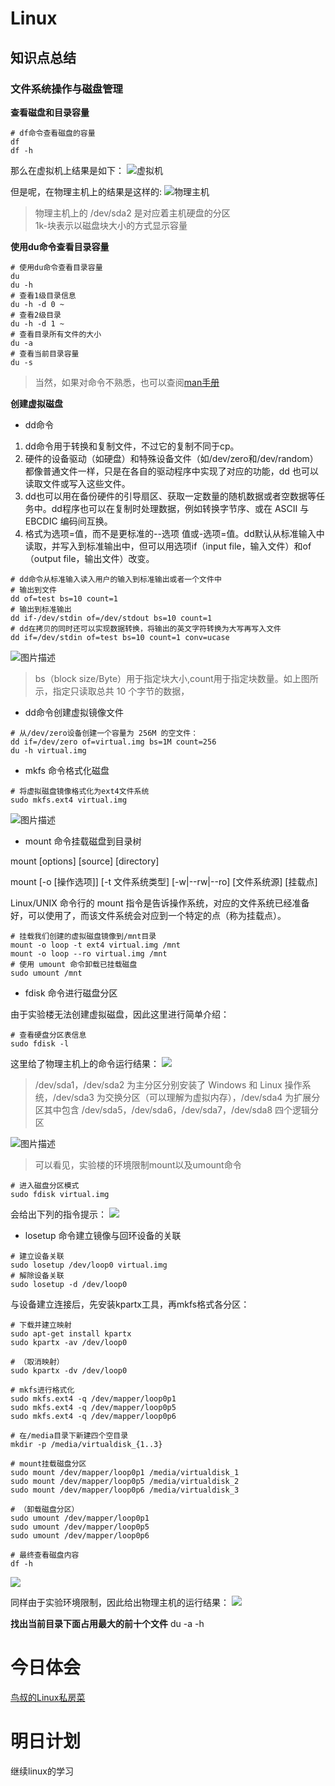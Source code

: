 # Linux

## 知识点总结

### 文件系统操作与磁盘管理

**查看磁盘和目录容量**

```
# df命令查看磁盘的容量
df
df -h
```

那么在虚拟机上结果是如下：
![虚拟机](https://dn-simplecloud.shiyanlou.com/courses/uid1079862-20190614-1560519756927)

但是呢，在物理主机上的结果是这样的:
![物理主机](https://doc.shiyanlou.com/linux_base/7-2.png/wm)

> 物理主机上的 /dev/sda2 是对应着主机硬盘的分区  
> 1k-块表示以磁盘块大小的方式显示容量 

**使用du命令查看目录容量**

```
# 使用du命令查看目录容量
du
du -h
# 查看1级目录信息
du -h -d 0 ~
# 查看2级目录
du -h -d 1 ~
# 查看目录所有文件的大小
du -a
# 查看当前目录容量
du -s
```

> 当然，如果对命令不熟悉，也可以查阅[man手册](http://man.linuxde.net/du)

**创建虚拟磁盘**

- dd命令

1. dd命令用于转换和复制文件，不过它的复制不同于cp。  
2. 硬件的设备驱动（如硬盘）和特殊设备文件（如/dev/zero和/dev/random）都像普通文件一样，只是在各自的驱动程序中实现了对应的功能，dd 也可以读取文件或写入这些文件。  
3. dd也可以用在备份硬件的引导扇区、获取一定数量的随机数据或者空数据等任务中。dd程序也可以在复制时处理数据，例如转换字节序、或在 ASCII 与 EBCDIC 编码间互换。  
4. 格式为选项=值，而不是更标准的--选项 值或-选项=值。dd默认从标准输入中读取，并写入到标准输出中，但可以用选项if（input file，输入文件）和of（output file，输出文件）改变。  

```
# dd命令从标准输入读入用户的输入到标准输出或者一个文件中
# 输出到文件
dd of=test bs=10 count=1
# 输出到标准输出
dd if-/dev/stdin of=/dev/stdout bs=10 count=1
# dd在拷贝的同时还可以实现数据转换，将输出的英文字符转换为大写再写入文件
dd if=/dev/stdin of=test bs=10 count=1 conv=ucase
```

![图片描述](https://dn-simplecloud.shiyanlou.com/courses/uid1079862-20190614-1560521137477)

> bs（block size/Byte）用于指定块大小,count用于指定块数量。如上图所示，指定只读取总共 10 个字节的数据，

- dd命令创建虚拟镜像文件

```
# 从/dev/zero设备创建一个容量为 256M 的空文件：
dd if=/dev/zero of=virtual.img bs=1M count=256
du -h virtual.img
```

- mkfs 命令格式化磁盘

```
# 将虚拟磁盘镜像格式化为ext4文件系统
sudo mkfs.ext4 virtual.img
```

![图片描述](https://dn-simplecloud.shiyanlou.com/courses/uid1079862-20190614-1560521532913)

- mount 命令挂载磁盘到目录树

mount [options] [source] [directory]

mount [-o [操作选项]] [-t 文件系统类型] [-w|--rw|--ro] [文件系统源] [挂载点]

Linux/UNIX 命令行的 mount 指令是告诉操作系统，对应的文件系统已经准备好，可以使用了，而该文件系统会对应到一个特定的点（称为挂载点）。

```
# 挂载我们创建的虚拟磁盘镜像到/mnt目录
mount -o loop -t ext4 virtual.img /mnt
mount -o loop --ro virtual.img /mnt
# 使用 umount 命令卸载已挂载磁盘
sudo umount /mnt
```

-  fdisk 命令进行磁盘分区

由于实验楼无法创建虚拟磁盘，因此这里进行简单介绍：

```
# 查看硬盘分区表信息
sudo fdisk -l
```

这里给了物理主机上的命令运行结果：
![](https://doc.shiyanlou.com/linux_base/7-12.png/wm)
> /dev/sda1，/dev/sda2 为主分区分别安装了 Windows 和 Linux 操作系统，/dev/sda3 为交换分区（可以理解为虚拟内存），/dev/sda4 为扩展分区其中包含 /dev/sda5，/dev/sda6，/dev/sda7，/dev/sda8 四个逻辑分区

![图片描述](https://dn-simplecloud.shiyanlou.com/courses/uid1079862-20190614-1560522801314)
> 可以看见，实验楼的环境限制mount以及umount命令

```
# 进入磁盘分区模式
sudo fdisk virtual.img
```

会给出下列的指令提示：
![](https://doc.shiyanlou.com/linux_base/7-13.png/wm)

- losetup 命令建立镜像与回环设备的关联

```
# 建立设备关联
sudo losetup /dev/loop0 virtual.img
# 解除设备关联
sudo losetup -d /dev/loop0
```

与设备建立连接后，先安装kpartx工具，再mkfs格式各分区：

```
# 下载并建立映射
sudo apt-get install kpartx
sudo kpartx -av /dev/loop0

# （取消映射）
sudo kpartx -dv /dev/loop0

# mkfs进行格式化
sudo mkfs.ext4 -q /dev/mapper/loop0p1
sudo mkfs.ext4 -q /dev/mapper/loop0p5
sudo mkfs.ext4 -q /dev/mapper/loop0p6

# 在/media目录下新建四个空目录
mkdir -p /media/virtualdisk_{1..3}

# mount挂载磁盘分区
sudo mount /dev/mapper/loop0p1 /media/virtualdisk_1
sudo mount /dev/mapper/loop0p5 /media/virtualdisk_2
sudo mount /dev/mapper/loop0p6 /media/virtualdisk_3

# （卸载磁盘分区）
sudo umount /dev/mapper/loop0p1
sudo umount /dev/mapper/loop0p5
sudo umount /dev/mapper/loop0p6

# 最终查看磁盘内容
df -h
```

![](https://doc.shiyanlou.com/linux_base/7-16.png/wm)


同样由于实验环境限制，因此给出物理主机的运行结果：
![](https://doc.shiyanlou.com/linux_base/7-16.png/wm)


**找出当前目录下面占用最大的前十个文件**
du -a -h


# 今日体会
[鸟叔的Linux私房菜](http://linux.vbird.org/linux_basic/0430cron.php)

# 明日计划
继续linux的学习